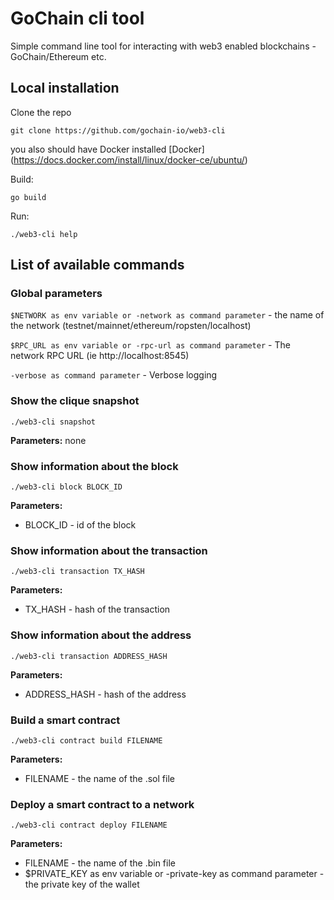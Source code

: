 # GoChain cli tool

Simple command line tool for interacting with web3 enabled blockchains - GoChain/Ethereum etc.

## Local installation

Clone the repo

`git clone https://github.com/gochain-io/web3-cli`


you also should have Docker installed [Docker] (https://docs.docker.com/install/linux/docker-ce/ubuntu/)


Build:

`go build`

Run:

 `./web3-cli help`


## List of available commands

### Global parameters
`$NETWORK as env variable or -network as command parameter` - the name of the network (testnet/mainnet/ethereum/ropsten/localhost)

`$RPC_URL as env variable or -rpc-url as command parameter` - The network RPC URL (ie http://localhost:8545)

`-verbose as command parameter` - Verbose logging

### Show the clique snapshot
```
./web3-cli snapshot
```

**Parameters:**
none


### Show information about the block
```
./web3-cli block BLOCK_ID
```

**Parameters:**

- BLOCK_ID - id of the block


### Show information about the transaction
```
./web3-cli transaction TX_HASH
```

**Parameters:**

- TX_HASH - hash of the transaction


### Show information about the address
```
./web3-cli transaction ADDRESS_HASH
```

**Parameters:**

- ADDRESS_HASH - hash of the address

### Build a smart contract
```
./web3-cli contract build FILENAME
```

**Parameters:**

- FILENAME - the name of the .sol file

### Deploy a smart contract to a network
```
./web3-cli contract deploy FILENAME
```

**Parameters:**

- FILENAME - the name of the .bin file
- $PRIVATE_KEY as env variable or -private-key as command parameter - the private key of the wallet

